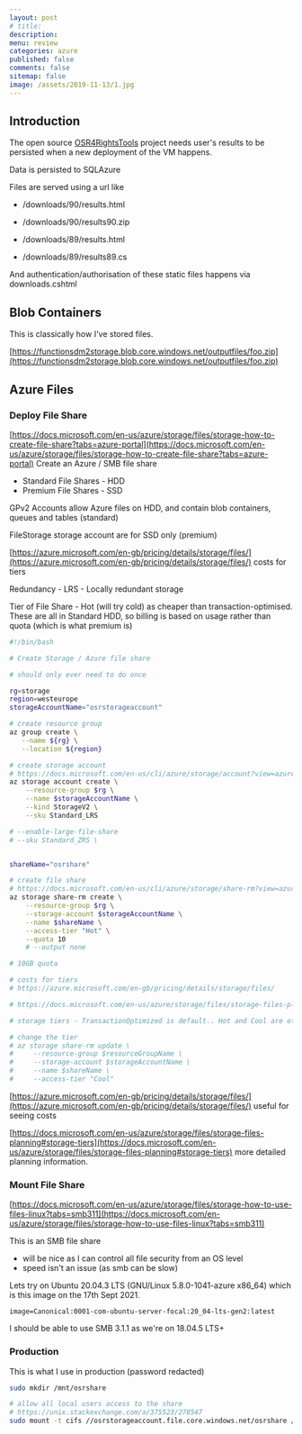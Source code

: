 ```yaml
---
layout: post
# title: 
description: 
menu: review
categories: azure
published: false 
comments: false     
sitemap: false
image: /assets/2019-11-13/1.jpg
---
```


## Introduction

<!-- [![alt text](/assets/2021-08-04/local.jpg "local")](/assets/2021-08-04/local.jpg) -->
<!-- [![alt text](/assets/2021-08-29/error.jpg "error"){:width="500px"}](/assets/2021-08-29/error.jpg) -->

The open source [OSR4RightsTools]() project needs user's results to be persisted when a new deployment of the VM happens.

Data is persisted to SQLAzure

Files are served using a url like

- /downloads/90/results.html 
- /downloads/90/results90.zip

- /downloads/89/results.html
- /downloads/89/results89.cs

And authentication/authorisation of these static files happens via downloads.cshtml

## Blob Containers

This is classically how I've stored files.

[https://functionsdm2storage.blob.core.windows.net/outputfiles/foo.zip](https://functionsdm2storage.blob.core.windows.net/outputfiles/foo.zip)

## Azure Files

### Deploy File Share

[https://docs.microsoft.com/en-us/azure/storage/files/storage-how-to-create-file-share?tabs=azure-portal](https://docs.microsoft.com/en-us/azure/storage/files/storage-how-to-create-file-share?tabs=azure-portal) Create an Azure / SMB file share

- Standard File Shares - HDD
- Premium File Shares - SSD 

GPv2 Accounts allow Azure files on HDD, and contain blob containers, queues and tables (standard)

FileStorage storage account are for SSD only (premium)

[https://azure.microsoft.com/en-gb/pricing/details/storage/files/](https://azure.microsoft.com/en-gb/pricing/details/storage/files/) costs for tiers

Redundancy - LRS - Locally redundant storage

Tier of File Share - Hot (will try cold) as cheaper than transaction-optimised. These are all in Standard HDD, so billing is based on usage rather than quota (which is what premium is)

```bash
#!/bin/bash

# Create Storage / Azure file share 

# should only ever need to do once

rg=storage
region=westeurope
storageAccountName="osrstorageaccount"

# create resource group
az group create \
   --name ${rg} \
   --location ${region}

# create storage account
# https://docs.microsoft.com/en-us/cli/azure/storage/account?view=azure-cli-latest#az_storage_account_create
az storage account create \
    --resource-group $rg \
    --name $storageAccountName \
    --kind StorageV2 \
    --sku Standard_LRS

# --enable-large-file-share
# --sku Standard_ZRS \


shareName="osrshare"

# create file share
# https://docs.microsoft.com/en-us/cli/azure/storage/share-rm?view=azure-cli-latest#az_storage_share_rm_create
az storage share-rm create \
    --resource-group $rg \
    --storage-account $storageAccountName \
    --name $shareName \
    --access-tier "Hot" \
    --quota 10
    # --output none

# 10GB quota

# costs for tiers
# https://azure.microsoft.com/en-gb/pricing/details/storage/files/

# https://docs.microsoft.com/en-us/azure/storage/files/storage-files-planning#storage-tiers

# storage tiers - TransactionOptimized is default.. Hot and Cool are others

# change the tier
# az storage share-rm update \
#     --resource-group $resourceGroupName \
#     --storage-account $storageAccountName \
#     --name $shareName \
#     --access-tier "Cool"
```

[https://azure.microsoft.com/en-gb/pricing/details/storage/files/](https://azure.microsoft.com/en-gb/pricing/details/storage/files/) useful for seeing costs

[https://docs.microsoft.com/en-us/azure/storage/files/storage-files-planning#storage-tiers](https://docs.microsoft.com/en-us/azure/storage/files/storage-files-planning#storage-tiers) more detailed planning information.


### Mount File Share 

[https://docs.microsoft.com/en-us/azure/storage/files/storage-how-to-use-files-linux?tabs=smb311](https://docs.microsoft.com/en-us/azure/storage/files/storage-how-to-use-files-linux?tabs=smb311)

This is an SMB file share

- will be nice as I can control all file security from an OS level
- speed isn't an issue (as smb can be slow)


Lets try on Ubuntu 20.04.3 LTS (GNU/Linux 5.8.0-1041-azure x86_64) which is this image on the 17th Sept 2021.

`image=Canonical:0001-com-ubuntu-server-focal:20_04-lts-gen2:latest`

I should be able to use SMB 3.1.1 as we're on 18.04.5 LTS+

### Production

This is what I use in production (password redacted)

```bash
sudo mkdir /mnt/osrshare

# allow all local users access to the share
# https://unix.stackexchange.com/a/375523/278547
sudo mount -t cifs //osrstorageaccount.file.core.windows.net/osrshare /mnt/osrshare -o username=osrstorageaccount,password=xxxxxxxxxg==,serverino,noperm
```
 



